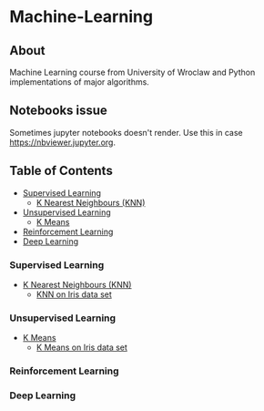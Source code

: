 # Machine-Learning

## About
Machine Learning course from University of Wroclaw
and Python implementations of major algorithms.

## Notebooks issue
Sometimes jupyter notebooks doesn't render.
Use this in case https://nbviewer.jupyter.org.

## Table of Contents
* [Supervised Learning](#supervised-learning)
  + [K Nearest Neighbours (KNN)](Projects/KNN)
* [Unsupervised Learning](#unsupervised-learning)
  + [K Means](Projects/KMEANS)
* [Reinforcement Learning](#reinforcement-learning)
* [Deep Learning](#deep-learning)


### Supervised Learning
* [K Nearest Neighbours (KNN)](Projects/KNN)
  + [KNN on Iris data set](Projects/KNN/KNN_iris.ipynb)

### Unsupervised Learning
* [K Means](Projects/KMEANS)
  + [K Means on Iris data set](Projects/KMEANS/KMEANS_iris.ipynb)
### Reinforcement Learning

### Deep Learning
